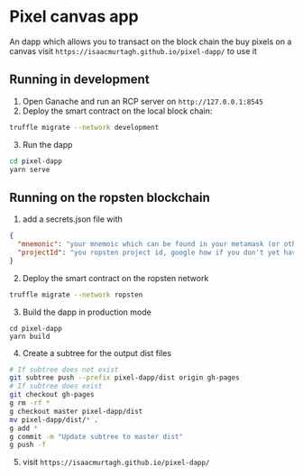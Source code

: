 # Pixel canvas app
An dapp which allows you to transact on the block chain the buy pixels on a canvas
visit `https://isaacmurtagh.github.io/pixel-dapp/` to use it

## Running in development
1. Open Ganache and run an RCP server on `http://127.0.0.1:8545`
2. Deploy the smart contract on the local block chain:
```bash
truffle migrate --network development
```
3. Run the dapp
```bash
cd pixel-dapp
yarn serve
```

## Running on the ropsten blockchain
1. add a secrets.json file with
```json
{
  "mnemonic": "your mnemoic which can be found in your metamask (or other wallet provider)",
  "projectId": "you ropsten project id, google how if you don't yet have one"
}
```
2. Deploy the smart contract on the ropsten network
```bash
truffle migrate --network ropsten
```
3. Build the dapp in production mode
```
cd pixel-dapp
yarn build
```
4. Create a subtree for the output dist files
```bash
# If subtree does not exist
git subtree push --prefix pixel-dapp/dist origin gh-pages
# If subtree does exist
git checkout gh-pages
g rm -rf *
g checkout master pixel-dapp/dist
mv pixel-dapp/dist/* .
g add *
g commit -m "Update subtree to master dist"
g push -f
```  
5. visit `https://isaacmurtagh.github.io/pixel-dapp/`